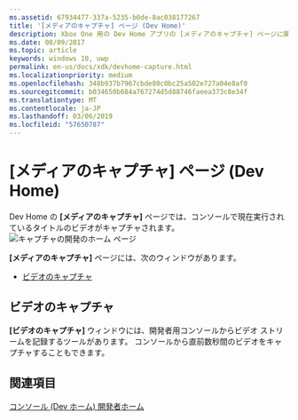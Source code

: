```yaml
---
ms.assetid: 67934477-337a-5235-b0de-8ac038177267
title: '[メディアのキャプチャ] ページ (Dev Home)'
description: Xbox One 用の Dev Home アプリの [メディアのキャプチャ] ページに関する情報を提供します。
ms.date: 08/09/2017
ms.topic: article
keywords: windows 10, uwp
permalink: en-us/docs/xdk/devhome-capture.html
ms.localizationpriority: medium
ms.openlocfilehash: 348b937b7967cbde80c0bc25a502e727a04e8af0
ms.sourcegitcommit: b034650b684a767274d5d88746faeea373c8e34f
ms.translationtype: MT
ms.contentlocale: ja-JP
ms.lasthandoff: 03/06/2019
ms.locfileid: "57650787"
---
```

# <a name="media-capture-page-dev-home"></a>[メディアのキャプチャ] ページ (Dev Home)
   
  
Dev Home の **[メディアのキャプチャ]** ページでは、コンソールで現在実行されているタイトルのビデオがキャプチャされます。   
 ![キャプチャの開発のホーム ページ](images/devhome_capture.png)   
  
**[メディアのキャプチャ]** ページには、次のウィンドウがあります。   
 
   *  [ビデオのキャプチャ](#ID4EHB)  

 
<a id="ID4EHB"></a>

   

## <a name="video-capture"></a>ビデオのキャプチャ  
   
  
**[ビデオのキャプチャ]** ウィンドウには、開発者用コンソールからビデオ ストリームを記録するツールがあります。 コンソールから直前数秒間のビデオをキャプチャすることもできます。   
  
<a id="ID4ERB"></a>

   

## <a name="see-also"></a>関連項目  
 [コンソール (Dev ホーム) 開発者ホーム](dev-home.md)

  